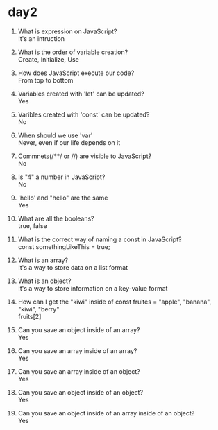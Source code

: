 # day2

1. What is expression on JavaScript?  
   It's an intruction

2. What is the order of variable creation?  
   Create, Initialize, Use

3. How does JavaScript execute our code?  
   From top to bottom

4. Variables created with 'let' can be updated?  
   Yes

5. Varibles created with 'const' can be updated?  
   No

6. When should we use 'var'  
   Never, even if our life depends on it

7. Commnets(/\*\*/ or //) are visible to JavaScript?  
   No

8. Is "4" a number in JavaScript?  
   No

9. 'hello' and "hello" are the same  
   Yes

10. What are all the booleans?  
    true, false

11. What is the correct way of naming a const in JavaScript?  
    const somethingLikeThis = true;

12. What is an array?  
    It's a way to store data on a list format

13. What is an object?  
    It's a way to store information on a key-value format

14. How can I get the "kiwi" inside of const fruites = "apple", "banana", "kiwi", "berry"  
    fruits[2]

15. Can you save an object inside of an array?  
    Yes

16. Can you save an array inside of an array?  
    Yes

17. Can you save an array inside of an object?  
    Yes

18. Can you save an object inside of an object?  
    Yes

19. Can you save an object inside of an array inside of an object?  
    Yes
